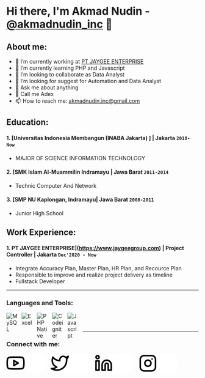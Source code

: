 # Hi there, I'm Akmad Nudin - [@akmadnudin_inc](https://instagram.com/akmadnudin_inc) 👋
## About me:
- 🔭 I’m currently working at [PT JAYGEE ENTERPRISE](https://www.jaygeegroup.com)
- 🌱 I’m currently learning PHP and Javascript
- 👯 I’m looking to collaborate as Data Analyst
- 🤔 I’m looking for suggest for Automation and Data Analyst
- 💬 Ask me about anything
- 💬 Call me Adex
- 📫 How to reach me: akmadnudin.inc@gmail.com

## Education:

#### 1. [Universitas Indonesia Membangun (INABA Jakarta) ] |  Jakarta `2018- Now`
   - MAJOR OF SCIENCE INFORMATION TECHNOLOGY
 #### 2. [SMK Islam Al-Muammilin Indramayu | Jawa Barat `2011-2014`
   - Technic Computer And Network
 #### 3. [SMP NU Kaplongan, Indramayu| Jawa Barat `2008-2011`
   - Junior High School

## Work Experience:
#### 1. PT JAYGEE ENTERPRISE](https://www.jaygeegroup.com) | Project Controller | Jakarta `Dec'2020 - Now`
   - Integrate Accuracy Plan, Master Plan, HR Plan, and Recource Plan
   - Responsible to improve and realize project delivery as timeline
   - Fullstack Developer

---

### Languages and Tools:

[<img align="left" alt="MySQL" width="30px" src="https://blog.akmadnudin.com/src/mysql.png" style="padding-right:10px;" />][webdev]
[<img align="left" alt="Excel" width="30px" src="https://blog.akmadnudin.com/src/Microsoft_Office_Excel.png" style="padding-right:10px;" />][webdev]
[<img align="left" alt="PHP Native" width="30px" src="https://blog.akmadnudin.com/src/php.png" style="padding-right:10px;" />][webdev]
[<img align="left" alt="Codeigniter" width="30px" src="https://blog.akmadnudin.com/src/CI.png" style="padding-right:10px;" />][webdev]
[<img align="left" alt="Javascript" width="30px" src="https://blog.akmadnudin.com/src/JavaScript.png" style="padding-right:10px;" />][webdev]
<br />
<br />

---
### Connect with me:

[![website](./img/youtube-light.svg)](https://www.youtube.com/c/akmadnudininc#gh-light-mode-only)
[![website](./img/youtube-dark.svg)](https://www.youtube.com/c/akmadnudininc#gh-dark-mode-only)
&nbsp;&nbsp;
[![website](./img/twitter-light.svg)](https://twitter.com/#gh-light-mode-only)
[![website](./img/twitter-dark.svg)](https://twitter.com/#gh-dark-mode-only)
&nbsp;&nbsp;
[![website](./img/linkedin-light.svg)](https://www.linkedin.com/in/akmadnudin#gh-light-mode-only)
[![website](./img/linkedin-dark.svg)](https://www.linkedin.com/in/akmadnudin#gh-dark-mode-only)
&nbsp;&nbsp;
[![website](./img/instagram-light.svg)](https://instagram.com/akmadnudin_inc#gh-light-mode-only)
[![website](./img/instagram-dark.svg)](https://instagram.com/akmadnudin_inc#gh-dark-mode-only)



[webdev]: https://github.com/adex-dev/akmadnudin
